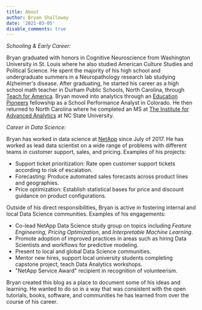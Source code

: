 ```yaml
---
title: About
author: Bryan Shalloway
date: '2021-03-05'
disable_comments: true
---
```


*Schooling & Early Career:*

Bryan graduated with honors in Cognitive Neuroscience from Washington University in St. Louis where he also studied American Culture Studies and Political Science. He spent the majority of his high school and undergraduate summers in a Neuropathology research lab studying Alzheimer's disease. After graduating, he started his career as a high school math teacher in Durham Public Schools, North Carolina, through [Teach for America](https://www.teachforamerica.org/). Bryan moved into analytics through an [Education Pioneers](https://www.educationpioneers.org/) fellowship as a School Performance Analyst in Colorado. He then returned to North Carolina where he completed an MS at [The Institute for Advanced Analytics](https://analytics.ncsu.edu/) at NC State University. 

*Career in Data Science:*

Bryan has worked in data science at [NetApp](https://www.netapp.com/) since July of 2017. He has worked as lead data scientist on a wide range of problems with different teams in customer support, sales, and pricing. Examples of his projects:

* Support ticket prioritization: Rate open customer support tickets according to risk of escalation.
* Forecasting: Produce automated sales forecasts across product lines and geographies.
* Price optimization: Establish statistical bases for price and discount guidance on product configurations.

Outside of his direct responsibilities, Bryan is active in fostering internal and local Data Science communities. Examples of his engagements:

* Co-lead NetApp Data Science study group on topics including *Feature Engineering*, *Pricing Optimization*, and *Interpretable Machine Learning*.
* Promote adoption of improved practices in areas such as hiring Data Scientists and workflows for predictive modeling.
* Present to local and global Data Science communities. 
* Mentor new hires, support local university students completing capstone project, teach Data Analytics workshops.
* "NetApp Service Award" recipient in recognition of volunteerism.

Bryan created this blog as a place to document some of his ideas and learning. He wanted to do so in a way that was consistent with the open tutorials, books, software, and communities he has learned from over the course of his career.